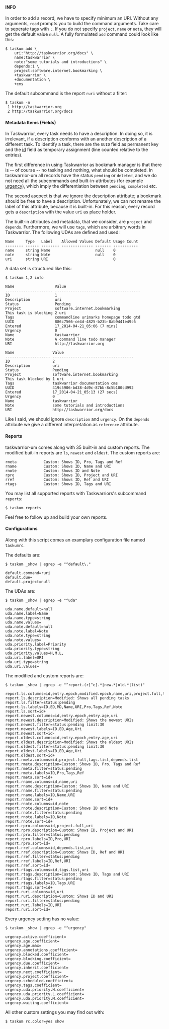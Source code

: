 #### INFO

In order to add a record, we have to specify minimum an URI. Without any arguments, `read` prompts you to build the command arguments. Take care to seperate tags with `;`. If you do not specify `project`, `name` or `note`, they will get the default value `null`. A fully formulated `add` command could look like this:

```
$ taskum add \
    uri:"http://taskwarrior.org/docs" \
    name:taskwarrior \
    note:"some tutorials and introductions" \
    depends:1 \
    project:software.internet.bookmarking \
    +taskwarrior \
    +documentation \
    +cms
```

The default subcommand is the report `ruri` without a filter:

```
$ taskum -n
 1 http://taskwarrior.org
 2 http://taskwarrior.org/docs
```

#### Metadata Items (Fields)

In Taskwarrior, every task needs to have a description. In doing so, it is irrelevant, if a description conforms with an another description of a different task. To identify a task, there are the `UUID` field as permanent key and the [id](http://taskwarrior.org/docs/ids.html) field as temporary assignment (line counted relative to the entries).

The first difference in using Taskwarrior as bookmark manager is that there is -- of course -- no tasking and nothing, what should be completed. In taskwarrior-um all records have the status `pending` or `deleted`, and we do not need all the subcommands and built-in-attributes (for example [urgency](http://taskwarrior.org/docs/urgency.html)), which imply the differentiation between `pending`, `completed` etc.

The second ascpect is that we ignore the description attribute; a bookmark should be free to have a description. Unfortunately, we can not rename the label of this attribute, because it is built-in. For this reason, every record gets a `description` with the value `uri` as place holder.

The built-in attributes and metadata, that we consider, are `project` and `depends`. Furthermore, we will use `tags`, which are arbitrary words in Taskwarrior. The following UDAs are defined and used:

```
Name     Type   Label    Allowed Values Default Usage Count
-------- ------ -------- -------------- ------- -----------
name     string Name                    null    0
note     string Note                    null    0
uri      string URI                             0
```

A data set is structured like this:

```
$ taskum 1,2 info

Name                  Value
--------------------- --------------------------------------
ID                    1
Description           uri
Status                Pending
Project               software.internet.bookmarking
This task is blocking 2 uri
Tags                  commandline urimarks homepage todo gtd
UUID                  886c7566-ce4d-4825-b23b-8ab9441e49c6
Entered               17_2014-04-21_05:06 (7 mins)
Urgency               0
Name                  taskwarrior
Note                  A command line todo manager
URI                   http://taskwarrior.org

Name                 Value
-------------------- ------------------------------------
ID                   2
Description          uri
Status               Pending
Project              software.internet.bookmarking
This task blocked by 1 uri
Tags                 taskwarrior documentation cms
UUID                 419c5906-bd38-4d9c-87bb-8c5b100cd992
Entered              17_2014-04-21_05:13 (27 secs)
Urgency              0
Name                 taskwarrior
Note                 some tutorials and introductions
URI                  http://taskwarrior.org/docs
```

Like I said, we should ignore `description` and `urgency`. On the `depends` attribute we give a different interpretation as `reference` attribute.

#### Reports

taskwarrior-um comes along with 35 built-in and custom reports. The modified buit-in reports are `ls`, `newest` and `oldest`. The custom reports are:

```
rmeta            Custom: Shows ID, Pro, Tags and Ref
rname            Custom: Shows ID, Name and URI
rnote            Custom: Shows ID and Note
rpro             Custom: Shows ID, Project and URI
rref             Custom: Shows ID, Ref and URI
rtags            Custom: Shows ID, Tags and URI
```

You may list all supported reports with Taskwarriors's subcommand `reports`:

`$ taskum reports`

Feel free to follow up and build your own reports.

#### Configurations

Along with this script comes an examplary configuration file named `taskumrc`.

The defaults are:

```
$ taskum _show | egrep -e "^default\."

default.command=ruri
default.due=
default.project=null
```

The UDAs are:

```
$ taskum _show | egrep -e "^uda"

uda.name.default=null
uda.name.label=Name
uda.name.type=string
uda.name.values=
uda.note.default=null
uda.note.label=Note
uda.note.type=string
uda.note.values=
uda.priority.label=Priority
uda.priority.type=string
uda.priority.values=H,M,L,
uda.uri.label=URI
uda.uri.type=string
uda.uri.values=

```

The modified and custom reports are:

```
$ taskum _show | egrep -e "^report.(r[^e].*|new.*|old.*|list)"

report.ls.columns=id,entry.epoch,modified.epoch,name,uri,project.full,tags.list,depends.
report.ls.description=Modified: Shows all pending tasks
report.ls.filter=status:pending
report.ls.labels=ID,ED,MD,Name,URI,Pro,Tags,Ref,Note
report.ls.sort=id+
report.newest.columns=id,entry.epoch,entry.age,uri
report.newest.description=Modified: Shows the newest URIs
report.newest.filter=status:pending limit:30
report.newest.labels=ID,ED,Age,Uri
report.newest.sort=id-
report.oldest.columns=id,entry.epoch,entry.age,uri
report.oldest.description=Modified: Shows the oldest URIs
report.oldest.filter=status:pending limit:30
report.oldest.labels=ID,ED,Age,Uri
report.oldest.sort=id+
report.rmeta.columns=id,project.full,tags.list,depends.list
report.rmeta.description=Custom: Shows ID, Pro, Tags and Ref
report.rmeta.filter=status:pending
report.rmeta.labels=ID,Pro,Tags,Ref
report.rmeta.sort=id+
report.rname.columns=id,name,uri
report.rname.description=Custom: Shows ID, Name and URI
report.rname.filter=status:pending
report.rname.labels=ID,Name,URI
report.rname.sort=id+
report.rnote.columns=id,note
report.rnote.description=Custom: Shows ID and Note
report.rnote.filter=status:pending
report.rnote.labels=ID,Note
report.rnote.sort=id+
report.rpro.columns=id,project.full,uri
report.rpro.description=Custom: Shows ID, Project and URI
report.rpro.filter=status:pending
report.rpro.labels=ID,Pro,URI
report.rpro.sort=id+
report.rref.columns=id,depends.list,uri
report.rref.description=Custom: Shows ID, Ref and URI
report.rref.filter=status:pending
report.rref.labels=ID,Ref,URI
report.rref.sort=id+
report.rtags.columns=id,tags.list,uri
report.rtags.description=Custom: Shows ID, Tags and URI
report.rtags.filter=status:pending
report.rtags.labels=ID,Tags,URI
report.rtags.sort=id+
report.ruri.columns=id,uri
report.ruri.description=Custom: Shows ID and URI
report.ruri.filter=status:pending
report.ruri.labels=ID,URI
report.ruri.sort=id+
```

Every urgency setting has no value:

```
$ taskum _show | egrep -e "^urgency"

urgency.active.coefficient=
urgency.age.coefficient=
urgency.age.max=
urgency.annotations.coefficient=
urgency.blocked.coefficient=
urgency.blocking.coefficient=
urgency.due.coefficient=
urgency.inherit.coefficient=
urgency.next.coefficient=
urgency.project.coefficient=
urgency.scheduled.coefficient=
urgency.tags.coefficient=
urgency.uda.priority.H.coefficient=
urgency.uda.priority.L.coefficient=
urgency.uda.priority.M.coefficient=
urgency.waiting.coefficient=
```

All other custom settings you may find out with:

`$ taskum rc.color=yes show`
